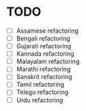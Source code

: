 # TODO

- [ ] Assamese refactoring
- [ ] Bengali refactoring
- [ ] Gujarati refactoring
- [ ] Kannada refactoring
- [ ] Malayalam refactoring
- [ ] Marathi refactoring
- [ ] Sanskrit refactoring
- [ ] Tamil refactoring
- [ ] Telegu refactoring
- [ ] Urdu refactoring
